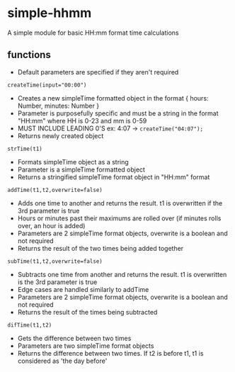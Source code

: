 # simple-hhmm
A simple module for basic HH:mm format time calculations

## functions
- Default parameters are specified if they aren't required

`createTime(input="00:00")`
- Creates a new simpleTime formatted object in the format { hours: Number, minutes: Number }
- Parameter is purposefully specific and must be a string in the format "HH:mm" where HH is 0-23 and mm is 0-59
- MUST INCLUDE LEADING 0'S ex: 4:07 -> `createTime("04:07");`
- Returns newly created object

`strTime(t1)`
- Formats simpleTime object as a string
- Parameter is a simpleTime formatted object
- Returns a stringified simpleTime format object in "HH:mm" format

`addTime(t1,t2,overwrite=false)`
- Adds one time to another and returns the result. t1 is overwritten if the 3rd parameter is true
- Hours or minutes past their maximums are rolled over (if minutes rolls over, an hour is added)
- Parameters are 2 simpleTime format objects, overwrite is a boolean and not required
- Returns the result of the two times being added together

`subTime(t1,t2,overwrite=false)`
- Subtracts one time from another and returns the result. t1 is overwritten is the 3rd parameter is true
- Edge cases are handled similarly to addTime
- Parameters are 2 simpleTime format objects, overwrite is a boolean and not required
- Returns the result of the times being subtracted

`difTime(t1,t2)`
- Gets the difference between two times
- Parameters are two simpleTime format objects
- Returns the difference between two times. If t2 is before t1, t1 is considered as 'the day before'